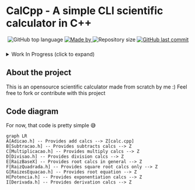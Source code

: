 # CalCpp - A simple CLI scientific calculator in C++

<p align="center">
  <img alt="GitHub top language" src="https://img.shields.io/github/languages/top/higorslva/calcpp_cli?color=04D361&labelColor=000000">
  
  <a href="https://github.com/higorsilva/">
    <img alt="Made by" src="https://img.shields.io/static/v1?label=made%20by&message=Higor%20Silva&color=04D361&labelColor=000000">
  </a>
  
  <img alt="Repository size" src="https://img.shields.io/github/repo-size/higorslva/calcpp_cli?color=04D361&labelColor=000000">
  
  <a href="https://github.com/johnggli/linktree/commits/master">
    <img alt="GitHub last commit" src="https://img.shields.io/github/last-commit/higorslva/calcpp_cli?color=04D361&labelColor=000000">
  </a>
</p>

###

<details>
  <summary>Work In Progress (click to expand)</summary>
  
#### Basics Operations

 - [x] Add
 - [x] Subtract
 - [x] Multiply
 - [x] Divide
 #### Algebra
 - [x] Exponentiation
 - [x] Square root
 - [x] Root calc in general
 - [x] Root equation
#### Calculus
 - [ ] Limits
 - [x] Derivation
 - [ ] Integral
	 - [ ]  Improper integrals
	 - [ ]  Multiple integration
	 - [ ]  Line integrals and surface integrals
	 - [ ]  Contour integrals
	 - [ ]  Integrals of differential forms
	 - [ ]  Summations
	 - [ ]  Functional integrals
  </details>

###
 

## About the project
This is an opensource scientific calculator made from scratch by me :)
Feel free to fork or contribute with this project

## Code diagram

For now, that code is pretty simple  😅

```mermaid
graph LR
A[Adicao.h] -- Provides add calcs --> Z[calc.cpp]
B[Subtracao.h] -- Provides subtracts calcs --> Z
C[Multiplicacao.h] -- Provides multiply calcs --> Z
D[Divisao.h] -- Provides division calcs --> Z
E[RaizBaseX] -- Provides root calcs in general --> Z
F[RaizQuadrada.h] -- Provides square root calcs only --> Z
G[RaizesEquacao.h] -- Provides root equation --> Z
H[Potencia.h] -- Provides exponentiation calcs --> Z
I[Derivada.h] -- Provides derivation calcs --> Z
```

